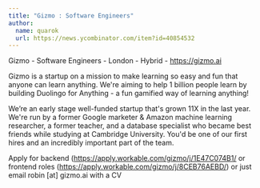 ```yaml
---
title: "Gizmo : Software Engineers"
author:
  name: quarok
  url: https://news.ycombinator.com/item?id=40854532
---
```

Gizmo - Software Engineers - London - Hybrid - <a href="https:&#x2F;&#x2F;gizmo.ai" rel="nofollow">https:&#x2F;&#x2F;gizmo.ai</a>

Gizmo is a startup on a mission to make learning so easy and fun that anyone can learn anything. We&#x27;re aiming to help 1 billion people learn by building Duolingo for Anything - a fun gamified way of learning anything!

We’re an early stage well-funded startup that&#x27;s grown 11X in the last year. We&#x27;re run by a former Google marketer &amp; Amazon machine learning researcher, a former teacher, and a database specialist who became best friends while studying at Cambridge University. You&#x27;d be one of our first hires and an incredibly important part of the team.

Apply for backend (<a href="https:&#x2F;&#x2F;apply.workable.com&#x2F;gizmo&#x2F;j&#x2F;1E47C074B1&#x2F;" rel="nofollow">https:&#x2F;&#x2F;apply.workable.com&#x2F;gizmo&#x2F;j&#x2F;1E47C074B1&#x2F;</a> or frontend roles (<a href="https:&#x2F;&#x2F;apply.workable.com&#x2F;gizmo&#x2F;j&#x2F;8CEB76AEBD&#x2F;" rel="nofollow">https:&#x2F;&#x2F;apply.workable.com&#x2F;gizmo&#x2F;j&#x2F;8CEB76AEBD&#x2F;</a>) or just email robin [at] gizmo.ai with a CV
